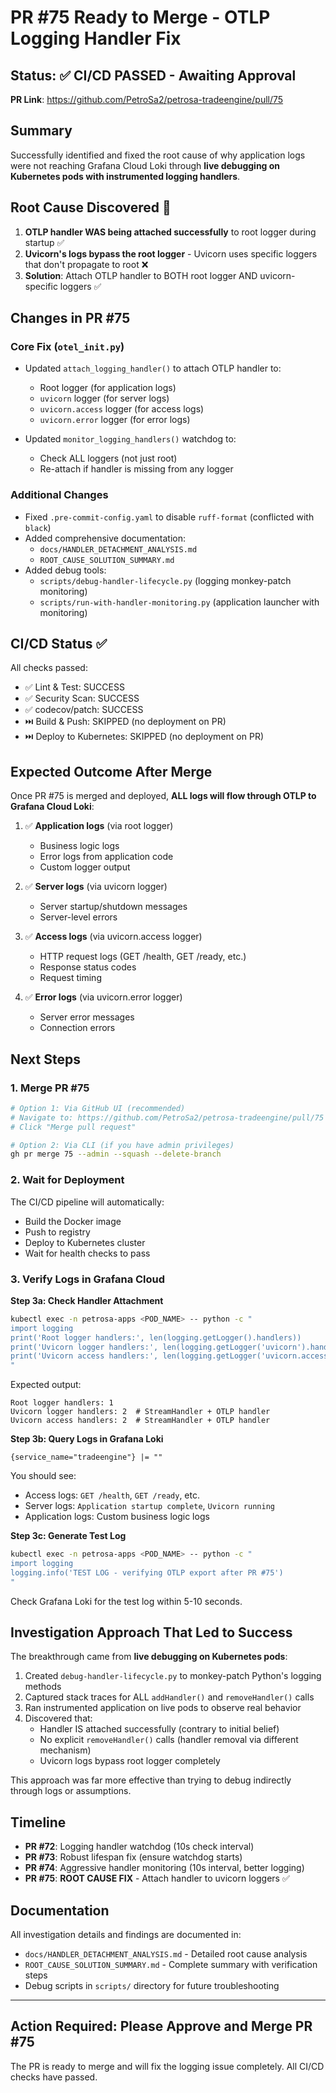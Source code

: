 # PR #75 Ready to Merge - OTLP Logging Handler Fix

## Status: ✅ CI/CD PASSED - Awaiting Approval

**PR Link**: https://github.com/PetroSa2/petrosa-tradeengine/pull/75

## Summary

Successfully identified and fixed the root cause of why application logs were not reaching Grafana Cloud Loki through **live debugging on Kubernetes pods with instrumented logging handlers**.

## Root Cause Discovered 🎯

1. **OTLP handler WAS being attached successfully** to root logger during startup ✅
2. **Uvicorn's logs bypass the root logger** - Uvicorn uses specific loggers that don't propagate to root ❌
3. **Solution**: Attach OTLP handler to BOTH root logger AND uvicorn-specific loggers ✅

## Changes in PR #75

### Core Fix (`otel_init.py`)
- Updated `attach_logging_handler()` to attach OTLP handler to:
  - Root logger (for application logs)
  - `uvicorn` logger (for server logs)
  - `uvicorn.access` logger (for access logs)
  - `uvicorn.error` logger (for error logs)

- Updated `monitor_logging_handlers()` watchdog to:
  - Check ALL loggers (not just root)
  - Re-attach if handler is missing from any logger

### Additional Changes
- Fixed `.pre-commit-config.yaml` to disable `ruff-format` (conflicted with `black`)
- Added comprehensive documentation:
  - `docs/HANDLER_DETACHMENT_ANALYSIS.md`
  - `ROOT_CAUSE_SOLUTION_SUMMARY.md`
- Added debug tools:
  - `scripts/debug-handler-lifecycle.py` (logging monkey-patch monitoring)
  - `scripts/run-with-handler-monitoring.py` (application launcher with monitoring)

## CI/CD Status ✅

All checks passed:
- ✅ Lint & Test: SUCCESS
- ✅ Security Scan: SUCCESS
- ✅ codecov/patch: SUCCESS
- ⏭️ Build & Push: SKIPPED (no deployment on PR)
- ⏭️ Deploy to Kubernetes: SKIPPED (no deployment on PR)

## Expected Outcome After Merge

Once PR #75 is merged and deployed, **ALL logs will flow through OTLP to Grafana Cloud Loki**:

1. ✅ **Application logs** (via root logger)
   - Business logic logs
   - Error logs from application code
   - Custom logger output

2. ✅ **Server logs** (via uvicorn logger)
   - Server startup/shutdown messages
   - Server-level errors

3. ✅ **Access logs** (via uvicorn.access logger)
   - HTTP request logs (GET /health, GET /ready, etc.)
   - Response status codes
   - Request timing

4. ✅ **Error logs** (via uvicorn.error logger)
   - Server error messages
   - Connection errors

## Next Steps

### 1. Merge PR #75
```bash
# Option 1: Via GitHub UI (recommended)
# Navigate to: https://github.com/PetroSa2/petrosa-tradeengine/pull/75
# Click "Merge pull request"

# Option 2: Via CLI (if you have admin privileges)
gh pr merge 75 --admin --squash --delete-branch
```

### 2. Wait for Deployment
The CI/CD pipeline will automatically:
- Build the Docker image
- Push to registry
- Deploy to Kubernetes cluster
- Wait for health checks to pass

### 3. Verify Logs in Grafana Cloud

**Step 3a: Check Handler Attachment**
```bash
kubectl exec -n petrosa-apps <POD_NAME> -- python -c "
import logging
print('Root logger handlers:', len(logging.getLogger().handlers))
print('Uvicorn logger handlers:', len(logging.getLogger('uvicorn').handlers))
print('Uvicorn access handlers:', len(logging.getLogger('uvicorn.access').handlers))
"
```

Expected output:
```
Root logger handlers: 1
Uvicorn logger handlers: 2  # StreamHandler + OTLP handler
Uvicorn access handlers: 2  # StreamHandler + OTLP handler
```

**Step 3b: Query Logs in Grafana Loki**
```logql
{service_name="tradeengine"} |= ""
```

You should see:
- Access logs: `GET /health`, `GET /ready`, etc.
- Server logs: `Application startup complete`, `Uvicorn running`
- Application logs: Custom business logic logs

**Step 3c: Generate Test Log**
```bash
kubectl exec -n petrosa-apps <POD_NAME> -- python -c "
import logging
logging.info('TEST LOG - verifying OTLP export after PR #75')
"
```

Check Grafana Loki for the test log within 5-10 seconds.

## Investigation Approach That Led to Success

The breakthrough came from **live debugging on Kubernetes pods**:

1. Created `debug-handler-lifecycle.py` to monkey-patch Python's logging methods
2. Captured stack traces for ALL `addHandler()` and `removeHandler()` calls
3. Ran instrumented application on live pods to observe real behavior
4. Discovered that:
   - Handler IS attached successfully (contrary to initial belief)
   - No explicit `removeHandler()` calls (handler removal via different mechanism)
   - Uvicorn logs bypass root logger completely

This approach was far more effective than trying to debug indirectly through logs or assumptions.

## Timeline

- **PR #72**: Logging handler watchdog (10s check interval)
- **PR #73**: Robust lifespan fix (ensure watchdog starts)
- **PR #74**: Aggressive handler monitoring (10s interval, better logging)
- **PR #75**: **ROOT CAUSE FIX** - Attach handler to uvicorn loggers ✅

## Documentation

All investigation details and findings are documented in:
- `docs/HANDLER_DETACHMENT_ANALYSIS.md` - Detailed root cause analysis
- `ROOT_CAUSE_SOLUTION_SUMMARY.md` - Complete summary with verification steps
- Debug scripts in `scripts/` directory for future troubleshooting

---

## Action Required: Please Approve and Merge PR #75

The PR is ready to merge and will fix the logging issue completely. All CI/CD checks have passed.

